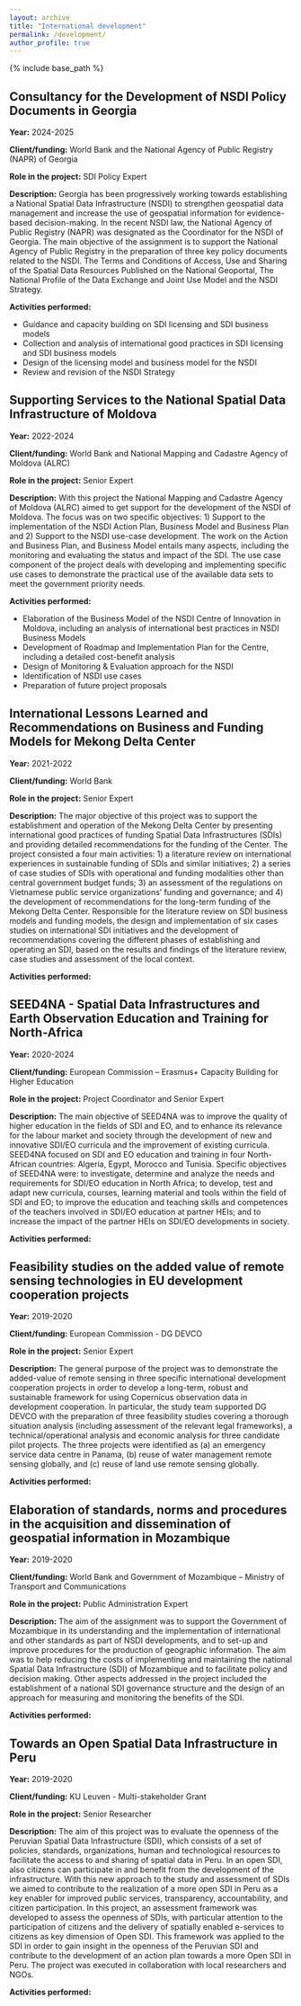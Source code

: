 ```yaml
---
layout: archive
title: "International development"
permalink: /development/
author_profile: true
---
```


{% include base_path %}

## Consultancy for the Development of NSDI Policy Documents in Georgia
**Year:** 2024-2025

**Client/funding:** World Bank and the National Agency of Public Registry (NAPR) of Georgia

**Role in the project:** SDI Policy Expert

**Description:** Georgia has been progressively working towards establishing a National Spatial Data Infrastructure (NSDI) to strengthen geospatial data management and increase the use of geospatial information for evidence-based decision-making.  In the recent NSDI law, the National Agency of Public Registry (NAPR) was designated as the Coordinator for the NSDI of Georgia. The main objective of the assignment is to support the National Agency of Public Registry in the preparation of three key policy documents related to the NSDI. The Terms and Conditions of Access, Use and Sharing of the Spatial Data Resources Published on the National Geoportal,  The National Profile of the Data Exchange and Joint Use Model and the NSDI Strategy.

**Activities performed:** 
* Guidance and capacity building on SDI licensing and SDI business models
* Collection and analysis of international good practices in SDI licensing and SDI business models
* Design of the licensing model and business model for the NSDI
* Review and revision of the NSDI Strategy

## Supporting Services to the National Spatial Data Infrastructure of Moldova
**Year:** 2022-2024

**Client/funding:** World Bank and National Mapping and Cadastre Agency of Moldova (ALRC)

**Role in the project:** Senior Expert

**Description:** With this project the National Mapping and Cadastre Agency of Moldova (ALRC) aimed to get support for the development of the NSDI of Moldova. The focus was on two specific objectives: 1) Support to the implementation of the NSDI Action Plan, Business Model and Business Plan and 2) Support to the NSDI use-case development. The work on the Action and Business Plan, and Business Model entails many aspects, including the monitoring and evaluating the status and impact of the SDI. The use case component of the project deals with developing and implementing specific use cases to demonstrate the practical use of the available data sets to meet the government priority needs.

**Activities performed:** 
* Elaboration of the Business Model of the NSDI Centre of Innovation in Moldova, including an analysis of international best practices in NSDI Business Models
* Development of Roadmap and Implementation Plan for the Centre, including a detailed cost-benefit analysis
* Design of Monitoring & Evaluation approach for the NSDI
* Identification of NSDI use cases
* Preparation of future project proposals


## International Lessons Learned and Recommendations on Business and Funding Models for Mekong Delta Center 
**Year:** 2021-2022

**Client/funding:** World Bank

**Role in the project:** Senior Expert

**Description:** The major objective of this project was to support the establishment and operation of the Mekong Delta Center by presenting international good practices of funding Spatial Data Infrastructures (SDIs) and providing detailed recommendations for the funding of the Center. The project consisted a four main activities: 1) a literature review on international experiences in sustainable funding of SDIs and similar initiatives; 2) a series of case studies of SDIs with operational and funding modalities other than central government budget funds; 3) an assessment of the regulations on Vietnamese public service organizations’ funding and governance; and 4) the development of recommendations for the long-term funding of the Mekong Delta Center. Responsible for the literature review on SDI business models and funding models, the design and implementation of six cases studies on international SDI initiatives and the development of recommendations covering the different phases of establishing and operating an SDI, based on the results and findings of the literature review, case studies and assessment of the local context. 

**Activities performed:** 

## SEED4NA - Spatial Data Infrastructures and Earth Observation Education and Training for North-Africa
**Year:** 2020-2024

**Client/funding:** European Commission – Erasmus+ Capacity Building for Higher Education

**Role in the project:** Project Coordinator and Senior Expert

**Description:** The main objective of SEED4NA was to improve the quality of higher education in the fields of SDI and EO, and to enhance its relevance for the labour market and society through the development of new and innovative SDI/EO curricula and the improvement of existing curricula. SEED4NA focused on SDI and EO education and training in four North-African countries: Algeria, Egypt, Morocco and Tunisia. Specific objectives of SEED4NA were: to investigate, determine and analyze the needs and requirements for SDI/EO education in North Africa; to develop, test and adapt new curricula, courses, learning material and tools within the field of SDI and EO;  to improve the education and teaching skills and competences of the teachers involved in SDI/EO education at partner HEIs; and to increase the impact of the partner HEIs on SDI/EO developments in society.

**Activities performed:** 

## Feasibility studies on the added value of remote sensing technologies in EU development cooperation projects
**Year:** 2019-2020

**Client/funding:** European Commission - DG DEVCO

**Role in the project:** Senior Expert

**Description:** The general purpose of the project was to demonstrate the added-value of remote sensing in three specific international development cooperation projects in order to develop a long-term, robust and sustainable framework for using Copernicus observation data in development cooperation. In particular, the study team supported DG DEVCO with the preparation of three feasibility studies covering a thorough situation analysis (including assessment of the relevant legal frameworks), a technical/operational analysis and economic analysis for three candidate pilot projects. The three projects were identified as (a) an emergency service data centre in Panama, (b) reuse of water management remote sensing globally, and (c) reuse of land use remote sensing globally.

**Activities performed:** 

## Elaboration of standards, norms and procedures in the acquisition and dissemination of geospatial information in Mozambique
**Year:** 2019-2020

**Client/funding:** World Bank and Government of Mozambique – Ministry of Transport and Communications

**Role in the project:** Public Administration Expert

**Description:** The aim of the assignment was to support the Government of Mozambique in its understanding and the  implementation of international and other standards as part of NSDI developments, and to set-up and improve procedures for the production of geographic information. The aim was to help reducing the costs of implementing and maintaining the national Spatial Data Infrastructure (SDI) of Mozambique and to facilitate policy and decision making. Other aspects addressed in the project included the establishment of a national SDI governance structure and the design of an approach for measuring and monitoring the benefits of the SDI.

**Activities performed:** 

## Towards an Open Spatial Data Infrastructure in Peru
**Year:** 2019-2020

**Client/funding:** KU Leuven - Multi-stakeholder Grant

**Role in the project:** Senior Researcher

**Description:** The aim of this project was to evaluate the openness of the Peruvian Spatial Data Infrastructure (SDI), which consists of a set of policies, standards, organizations, human and technological resources to facilitate the access to and sharing of spatial data in Peru. In an open SDI, also citizens can participate in and benefit from the development of the infrastructure. With this new approach to the study and assessment of SDIs we aimed to contribute to the realization of a more open SDI in Peru as a key enabler for improved public services, transparency, accountability, and citizen participation. In this project, an assessment framework was developed to assess the openness of SDIs, with particular attention to the participation of citizens and the delivery of spatially enabled e-services to citizens as key dimension of Open SDI. This framework was applied to the SDI in order to gain insight in the openness of the Peruvian SDI and contribute to the development of an action plan towards a more Open SDI in Peru. The project was executed in collaboration with local researchers and NGOs. 

**Activities performed:** 
